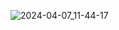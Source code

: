 ![2024-04-07_11-44-17](https://github.com/PavelRomanovQA/DeliveryAllure/assets/149170489/205cc60c-4650-4432-bc6d-5cb36a125e9c)
